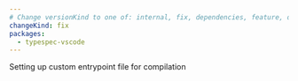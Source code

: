 ```yaml
---
# Change versionKind to one of: internal, fix, dependencies, feature, deprecation, breaking
changeKind: fix
packages:
  - typespec-vscode
---
```


Setting up custom entrypoint file for compilation
